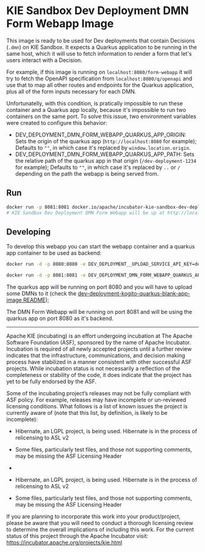 <!--
   Licensed to the Apache Software Foundation (ASF) under one
   or more contributor license agreements.  See the NOTICE file
   distributed with this work for additional information
   regarding copyright ownership.  The ASF licenses this file
   to you under the Apache License, Version 2.0 (the
   "License"); you may not use this file except in compliance
   with the License.  You may obtain a copy of the License at
     http://www.apache.org/licenses/LICENSE-2.0
   Unless required by applicable law or agreed to in writing,
   software distributed under the License is distributed on an
   "AS IS" BASIS, WITHOUT WARRANTIES OR CONDITIONS OF ANY
   KIND, either express or implied.  See the License for the
   specific language governing permissions and limitations
   under the License.
-->

# KIE Sandbox Dev Deployment DMN Form Webapp Image

This image is ready to be used for Dev deployments that contain Decisions (`.dmn`) on KIE Sandbox.
It expects a Quarkus application to be running in the same host, which it will use to fetch information to render a form that let's users interact with a Decision.

For example, if this image is running on `localhost:8080/form-webapp` it will try to fetch the OpenAPI specification from `localhost:8080/q/openapi` and use that to map all other routes and endpoints for the Quarkus application, plus all of the form inputs necessary for each DMN.

Unfortunatelly, with this condition, is pratically impossible to run these container and a Quarkus app locally, because it's impossible to run two containers on the same port.
To solve this issue, two environment variables were created to configure this behavior:

- DEV_DEPLOYMENT_DMN_FORM_WEBAPP_QUARKUS_APP_ORIGIN: Sets the origin of the quarkus app (`http://localhost:8080` for example); Defaults to `""`, in which case it's replaced by `window.location.origin`.
- DEV_DEPLOYMENT_DMN_FORM_WEBAPP_QUARKUS_APP_PATH: Sets the relative path of the quarkus app in that origin (`/dev-deployment-1234` for example); Defaults to `""`, in which case it's replaced by `..` or `/` depending on the path the webapp is being served from.

## Run

```bash
docker run -p 8081:8081 docker.io/apache/incubator-kie-sandbox-dev-deployment-dmn-form-webapp:main
# KIE Sandbox Dev Deployment DMN Form Webapp will be up at http://localhost:8081
```

## Developing

To develop this webapp you can start the webapp container and a quarkus app container to be used as backend:

```bash
docker run -d -p 8080:8080 -e DEV_DEPLOYMENT__UPLOAD_SERVICE_API_KEY=dev docker.io/apache/incubator-kie-sandbox-dev-deployment-kogito-quarkus-blank-app:main

docker run -d -p 8081:8081 -e DEV_DEPLOYMENT_DMN_FORM_WEBAPP_QUARKUS_APP_ORIGIN=http://localhost:8080 docker.io/apache/incubator-kie-sandbox-dev-deployment-dmn-form-webapp:main
```

The quarkus app will be running on port 8080 and you will have to upload some DMNs to it (check the [dev-deployment-kogito-quarkus-blank-app-image README](../dev-deployment-kogito-quarkus-blank-app-image/README.md));

The DMN Form Webapp will be running on port 8081 and will be using the quarkus app on port 8080 as it's backend.

---

Apache KIE (incubating) is an effort undergoing incubation at The Apache Software
Foundation (ASF), sponsored by the name of Apache Incubator. Incubation is
required of all newly accepted projects until a further review indicates that
the infrastructure, communications, and decision making process have stabilized
in a manner consistent with other successful ASF projects. While incubation
status is not necessarily a reflection of the completeness or stability of the
code, it does indicate that the project has yet to be fully endorsed by the ASF.

Some of the incubating project’s releases may not be fully compliant with ASF
policy. For example, releases may have incomplete or un-reviewed licensing
conditions. What follows is a list of known issues the project is currently
aware of (note that this list, by definition, is likely to be incomplete):

- Hibernate, an LGPL project, is being used. Hibernate is in the process of relicensing to ASL v2
- Some files, particularly test files, and those not supporting comments, may be missing the ASF Licensing Header
-

- Hibernate, an LGPL project, is being used. Hibernate is in the process of
  relicensing to ASL v2
- Some files, particularly test files, and those not supporting comments, may
  be missing the ASF Licensing Header

If you are planning to incorporate this work into your product/project, please
be aware that you will need to conduct a thorough licensing review to determine
the overall implications of including this work. For the current status of this
project through the Apache Incubator visit:
https://incubator.apache.org/projects/kie.html
